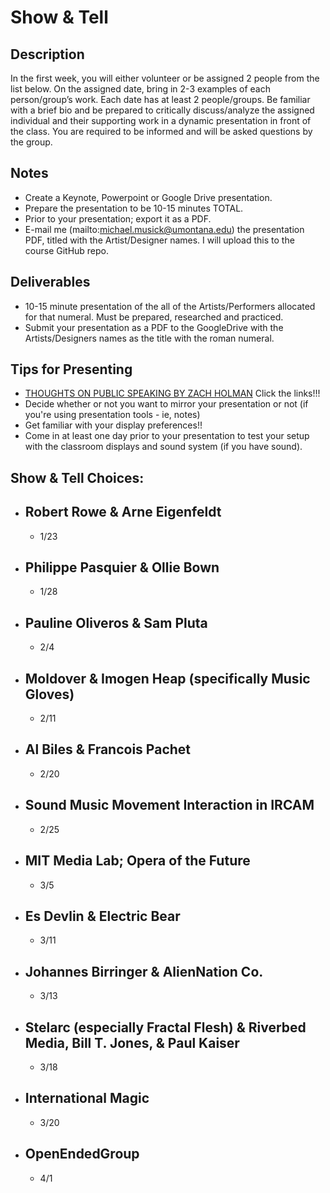 # Show & Tell


## Description

In the first week, you will either volunteer or be assigned 2 people from the list below. On the assigned date, bring in 2-3 examples of each person/group’s work. Each date has at least 2 people/groups. Be familiar with a brief bio and be prepared to critically discuss/analyze the assigned individual and their supporting work in a dynamic presentation in front of the class. You are required to be informed and will be asked questions by the group.



## Notes

- Create a Keynote, Powerpoint or Google Drive presentation.
- Prepare the presentation to be 10-15 minutes TOTAL.
- Prior to your presentation; export it as a PDF.
- E-mail me (mailto:michael.musick@umontana.edu) the presentation PDF, titled with the Artist/Designer names. I will upload this to the course GitHub repo.


## Deliverables

- 10-15 minute presentation of the all of the Artists/Performers allocated for that numeral. Must be prepared, researched and practiced.
- Submit your presentation as a PDF to the GoogleDrive with the Artists/Designers names as the title with the roman numeral.


## Tips for Presenting

- [THOUGHTS ON PUBLIC SPEAKING BY ZACH HOLMAN](http://speaking.io/) Click the links!!!
- Decide whether or not you want to mirror your presentation or not (if you're using presentation tools - ie, notes)
- Get familiar with your display preferences!!
- Come in at least one day prior to your presentation to test your setup with the classroom displays and sound system (if you have sound).


## Show & Tell Choices:


- Robert Rowe & Arne Eigenfeldt
    -
    - 1/23
- Philippe Pasquier & Ollie Bown
    -
    - 1/28
- Pauline Oliveros & Sam Pluta
    -
    - 2/4
- Moldover & Imogen Heap (specifically Music Gloves)
    -
    - 2/11
- Al Biles & Francois Pachet
    -
    - 2/20
- Sound Music Movement Interaction in IRCAM
    -
    - 2/25
- MIT Media Lab; Opera of the Future
    -
    - 3/5
- Es Devlin & Electric Bear
    -
    - 3/11
- Johannes Birringer & AlienNation Co.
    -
    - 3/13
- Stelarc (especially Fractal Flesh) & Riverbed Media, Bill T. Jones, & Paul Kaiser
    -
    - 3/18
- International Magic
    -
    - 3/20
- OpenEndedGroup
    -
    - 4/1

<!-- 
- Beaudry Interactive
    -
    - 4/16
- Palindrome Dance Company & Troika Ranch
    -
    - 4/18
 -->
